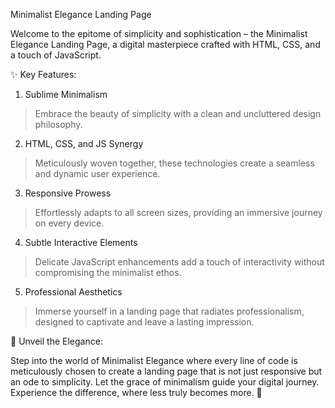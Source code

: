 Minimalist Elegance Landing Page


Welcome to the epitome of simplicity and sophistication –
the Minimalist Elegance Landing Page, a digital masterpiece crafted with HTML, CSS, and a touch of JavaScript.

✨ Key Features:


1. Sublime Minimalism
>Embrace the beauty of simplicity with a clean and uncluttered design philosophy.


2. HTML, CSS, and JS Synergy
>Meticulously woven together, these technologies create a seamless and dynamic user experience.


3. Responsive Prowess
>Effortlessly adapts to all screen sizes, providing an immersive journey on every device.


4. Subtle Interactive Elements
>Delicate JavaScript enhancements add a touch of interactivity without compromising the minimalist ethos.


5. Professional Aesthetics
>Immerse yourself in a landing page that radiates professionalism, designed to captivate and leave a lasting impression.




🌟 Unveil the Elegance:


Step into the world of Minimalist Elegance where every line of code is meticulously chosen to create a landing page that is not just responsive but an
ode to simplicity. Let the grace of minimalism guide your digital journey. Experience the difference,
where less truly becomes more. 🚀
